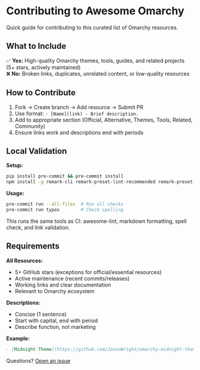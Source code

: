 # Contributing to Awesome Omarchy

Quick guide for contributing to this curated list of Omarchy resources.

## What to Include

✅ **Yes:** High-quality Omarchy themes, tools, guides, and related projects (5+ stars, actively maintained)  
❌ **No:** Broken links, duplicates, unrelated content, or low-quality resources

## How to Contribute

1. Fork → Create branch → Add resource → Submit PR
2. Use format: `- [Name](link) - Brief description.`
3. Add to appropriate section (Official, Alternative, Themes, Tools, Related, Community)
4. Ensure links work and descriptions end with periods

## Local Validation

**Setup:**
```bash
pip install pre-commit && pre-commit install
npm install -g remark-cli remark-preset-lint-recommended remark-preset-lint-consistent
```

**Usage:**
```bash
pre-commit run --all-files  # Run all checks
pre-commit run typos        # Check spelling
```

This runs the same tools as CI: awesome-lint, markdown formatting, spell check, and link validation.

## Requirements

**All Resources:**
- 5+ GitHub stars (exceptions for official/essential resources)
- Active maintenance (recent commits/releases)
- Working links and clear documentation
- Relevant to Omarchy ecosystem

**Descriptions:**
- Concise (1 sentence)
- Start with capital, end with period
- Describe function, not marketing

**Example:**
```markdown
- [Midnight Theme](https://github.com/JaxonWright/omarchy-midnight-theme) - Dark theme optimized for OLED displays.
```

Questions? [Open an issue](https://github.com/aorumbayev/awesome-omarchy/issues)